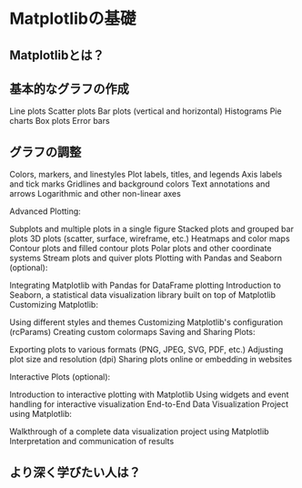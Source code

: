 Matplotlibの基礎
===

## Matplotlibとは？


## 基本的なグラフの作成

Line plots
Scatter plots
Bar plots (vertical and horizontal)
Histograms
Pie charts
Box plots
Error bars

## グラフの調整

Colors, markers, and linestyles
Plot labels, titles, and legends
Axis labels and tick marks
Gridlines and background colors
Text annotations and arrows
Logarithmic and other non-linear axes

Advanced Plotting:

Subplots and multiple plots in a single figure
Stacked plots and grouped bar plots
3D plots (scatter, surface, wireframe, etc.)
Heatmaps and color maps
Contour plots and filled contour plots
Polar plots and other coordinate systems
Stream plots and quiver plots
Plotting with Pandas and Seaborn (optional):

Integrating Matplotlib with Pandas for DataFrame plotting
Introduction to Seaborn, a statistical data visualization library built on top of Matplotlib
Customizing Matplotlib:

Using different styles and themes
Customizing Matplotlib's configuration (rcParams)
Creating custom colormaps
Saving and Sharing Plots:

Exporting plots to various formats (PNG, JPEG, SVG, PDF, etc.)
Adjusting plot size and resolution (dpi)
Sharing plots online or embedding in websites

Interactive Plots (optional):

Introduction to interactive plotting with Matplotlib
Using widgets and event handling for interactive visualization
End-to-End Data Visualization Project using Matplotlib:

Walkthrough of a complete data visualization project using Matplotlib
Interpretation and communication of results

## より深く学びたい人は？

